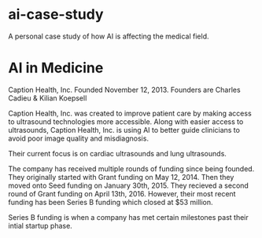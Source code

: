 # ai-case-study
A personal case study of how AI is affecting the medical field. 

# AI in Medicine

Caption Health, Inc.
Founded November 12, 2013.
Founders are Charles Cadieu & Kilian Koepsell 

Caption Health, Inc. was created to improve patient care by making access to ultrasound technologies more accessible. Along with easier access to ultrasounds, Caption Health, Inc. is using AI to better guide clinicians to avoid poor image quality and misdiagnosis. 

Their current focus is on cardiac ultrasounds and lung ultrasounds. 

The company has received multiple rounds of funding since being founded. They originally started with Grant funding on May 12, 2014. Then they moved onto Seed funding on January 30th, 2015. They recieved a second round of Grant funding on April 13th, 2016. However, their most recent funding has been Series B funding which closed at $53 million. 

Series B funding is when a company has met certain milestones past their intial startup phase.